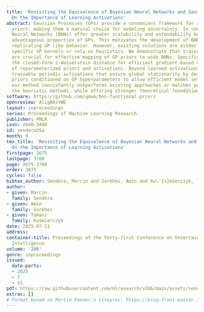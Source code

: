 ```yaml
---
title: 'Revisiting the Equivalence of Bayesian Neural Networks and Gaussian Processes:
  On the Importance of Learning Activations'
abstract: Gaussian Processes (GPs) provide a convenient framework for specifying function-space
  priors, making them a natural choice for modeling uncertainty. In contrast, Bayesian
  Neural Networks (BNNs) offer greater scalability and extendability but lack the
  advantageous properties of GPs. This motivates the development of BNNs capable of
  replicating GP-like behavior. However, existing solutions are either limited to
  specific GP kernels or rely on heuristics. We demonstrate that trainable activations
  are crucial for effective mapping of GP priors to wide BNNs. Specifically, we leverage
  the closed-form 2-Wasserstein distance for efficient gradient-based optimization
  of reparameterized priors and activations. Beyond learned activations, we also introduce
  trainable periodic activations that ensure global stationarity by design, and functional
  priors conditioned on GP hyperparameters to allow efficient model selection. Empirically,
  our method consistently outperforms existing approaches or matches performance of
  the heuristic methods, while offering stronger theoretical foundations.
software: https://github.com/gmum/bnn-functional-priors
openreview: AligBAsYWE
layout: inproceedings
series: Proceedings of Machine Learning Research
publisher: PMLR
issn: 2640-3498
id: sendera25a
month: 0
tex_title: 'Revisiting the Equivalence of Bayesian Neural Networks and Gaussian Processes:
  On the Importance of Learning Activations'
firstpage: 3675
lastpage: 3700
page: 3675-3700
order: 3675
cycles: false
bibtex_author: Sendera, Marcin and Sorkhei, Amin and Ku\'{s}mierczyk, Tomasz
author:
- given: Marcin
  family: Sendera
- given: Amin
  family: Sorkhei
- given: Tomasz
  family: Kuśmierczyk
date: 2025-07-11
address:
container-title: Proceedings of the Forty-first Conference on Uncertainty in Artificial
  Intelligence
volume: '286'
genre: inproceedings
issued:
  date-parts:
  - 2025
  - 7
  - 11
pdf: https://raw.githubusercontent.com/mlresearch/v286/main/assets/sendera25a/sendera25a.pdf
extras: []
# Format based on Martin Fenner's citeproc: https://blog.front-matter.io/posts/citeproc-yaml-for-bibliographies/
---
```

